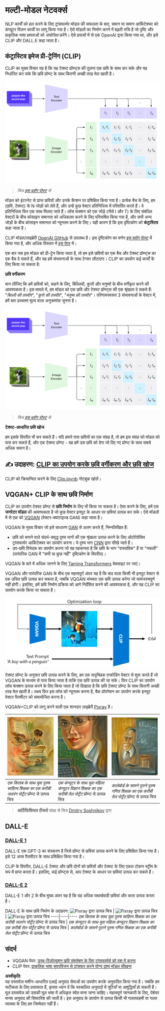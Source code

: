 # मल्टी-मोडल नेटवर्क्स

NLP कार्यों को हल करने के लिए ट्रांसफार्मर मॉडल की सफलता के बाद, समान या समान आर्किटेक्चर को कंप्यूटर विज़न कार्यों पर लागू किया गया है। ऐसे मॉडलों का निर्माण करने में बढ़ती रुचि है जो दृष्टि और प्राकृतिक भाषा क्षमताओं को *संयोजित* करेंगे। ऐसे प्रयासों में से एक OpenAI द्वारा किया गया था, और इसे CLIP और DALL.E कहा जाता है।

## कंट्रास्टिव इमेज प्री-ट्रेनिंग (CLIP)

CLIP का मुख्य विचार यह है कि यह टेक्स्ट प्रॉम्प्ट्स की तुलना एक छवि के साथ कर सके और यह निर्धारित कर सके कि छवि प्रॉम्प्ट के साथ कितनी अच्छी तरह मेल खाती है।

![CLIP आर्किटेक्चर](../../../../../translated_images/clip-arch.b3dbf20b4e8ed8be1c38e2bc6100fd3cc257c33cda4692b301be91f791b13ea7.hi.png)

> *चित्र [इस ब्लॉग पोस्ट](https://openai.com/blog/clip/) से*

मॉडल को इंटरनेट से प्राप्त छवियों और उनके कैप्शन पर प्रशिक्षित किया गया है। प्रत्येक बैच के लिए, हम (छवि, टेक्स्ट) के N जोड़ों को लेते हैं, और उन्हें कुछ वेक्टर प्रतिनिधित्व में परिवर्तित करते हैं। 
वे प्रतिनिधित्व फिर एक साथ मिलाए जाते हैं। लॉस फंक्शन को एक जोड़े (जैसे I और T) के लिए संबंधित वेक्टरों के बीच कोसाइन समानता को अधिकतम करने के लिए परिभाषित किया गया है, और सभी अन्य जोड़ों के बीच कोसाइन समानता को न्यूनतम करने के लिए। यही कारण है कि इस दृष्टिकोण को **कंट्रास्टिव** कहा जाता है।

CLIP मॉडल/लाइब्रेरी [OpenAI GitHub](https://github.com/openai/CLIP) से उपलब्ध है। इस दृष्टिकोण का वर्णन [इस ब्लॉग पोस्ट](https://openai.com/blog/clip/) में किया गया है, और अधिक विस्तार में [इस पेपर](https://arxiv.org/pdf/2103.00020.pdf) में।

एक बार जब इस मॉडल को प्री-ट्रेन किया जाता है, तो हम इसे छवियों का एक बैच और टेक्स्ट प्रॉम्प्ट्स का एक बैच दे सकते हैं, और यह हमें संभावनाओं के साथ टेन्सर लौटाएगा। CLIP का उपयोग कई कार्यों के लिए किया जा सकता है:

**छवि वर्गीकरण**

मान लीजिए कि हमें छवियों को, कहने के लिए, बिल्लियों, कुत्तों और मनुष्यों के बीच वर्गीकृत करने की आवश्यकता है। इस मामले में, हम मॉडल को एक छवि और टेक्स्ट प्रॉम्प्ट्स की एक श्रृंखला दे सकते हैं: "*बिल्ली की तस्वीर*", "*कुत्ते की तस्वीर*", "*मनुष्य की तस्वीर*"। परिणामस्वरूप 3 संभावनाओं के वेक्टर में, हमें बस उच्चतम मूल्य वाला अनुक्रमांक चुनना है।

![CLIP के लिए छवि वर्गीकरण](../../../../../translated_images/clip-class.3af42ef0b2b19369a633df5f20ddf4f5a01d6c8ffa181e9d3a0572c19f919f72.hi.png)

> *चित्र [इस ब्लॉग पोस्ट](https://openai.com/blog/clip/) से*

**टेक्स्ट-आधारित छवि खोज**

हम इसके विपरीत भी कर सकते हैं। यदि हमारे पास छवियों का एक संग्रह है, तो हम इस संग्रह को मॉडल को पास कर सकते हैं, और एक टेक्स्ट प्रॉम्प्ट - यह हमें उस छवि को देगा जो दिए गए प्रॉम्प्ट के साथ सबसे अधिक समान है।

## ✍️ उदाहरण: [CLIP का उपयोग करके छवि वर्गीकरण और छवि खोज](../../../../../lessons/X-Extras/X1-MultiModal/Clip.ipynb)

CLIP को क्रियान्वित करने के लिए [Clip.ipynb](../../../../../lessons/X-Extras/X1-MultiModal/Clip.ipynb) नोटबुक खोलें।

## VQGAN+ CLIP के साथ छवि निर्माण

CLIP का उपयोग टेक्स्ट प्रॉम्प्ट से **छवि निर्माण** के लिए भी किया जा सकता है। ऐसा करने के लिए, हमें एक **जनरेटर मॉडल** की आवश्यकता है जो कुछ वेक्टर इनपुट के आधार पर छवियां उत्पन्न कर सके। ऐसे मॉडलों में से एक को [VQGAN](https://compvis.github.io/taming-transformers/) (वेक्टर-क्वांटाइज्ड GAN) कहा जाता है।

VQGAN के मुख्य विचार जो इसे साधारण [GAN](../../4-ComputerVision/10-GANs/README.md) से अलग करते हैं, निम्नलिखित हैं:
* छवि को बनाने वाले संदर्भ-समृद्ध दृश्य भागों की एक श्रृंखला उत्पन्न करने के लिए ऑटोरेग्रेसिव ट्रांसफार्मर आर्किटेक्चर का उपयोग करना। ये दृश्य भाग [CNN](../../4-ComputerVision/07-ConvNets/README.md) द्वारा सीखे जाते हैं।
* उप-छवि विभेदक का उपयोग करना जो यह पहचानता है कि छवि के भाग "वास्तविक" हैं या "नकली" (पारंपरिक GAN में "सभी या कुछ नहीं" दृष्टिकोण के विपरीत)।

VQGAN के बारे में अधिक जानने के लिए [Taming Transformers](https://compvis.github.io/taming-transformers/) वेबसाइट पर जाएं।

VQGAN और पारंपरिक GAN के बीच एक महत्वपूर्ण अंतर यह है कि बाद वाला किसी भी इनपुट वेक्टर से एक उचित छवि उत्पन्न कर सकता है, जबकि VQGAN संभवतः एक छवि उत्पन्न करेगा जो सामंजस्यपूर्ण नहीं होगी। इसलिए, हमें छवि निर्माण प्रक्रिया को आगे निर्देशित करने की आवश्यकता है, और यह CLIP का उपयोग करके किया जा सकता है।

![VQGAN+CLIP आर्किटेक्चर](../../../../../translated_images/vqgan.5027fe05051dfa3101950cfa930303f66e6478b9bd273e83766731796e462d9b.hi.png)

टेक्स्ट प्रॉम्प्ट के अनुसार छवि उत्पन्न करने के लिए, हम एक यादृच्छिक एन्कोडिंग वेक्टर से शुरू करते हैं जो VQGAN के माध्यम से पास किया जाता है ताकि एक छवि उत्पन्न की जा सके। फिर CLIP का उपयोग लॉस फंक्शन उत्पन्न करने के लिए किया जाता है जो दिखाता है कि छवि टेक्स्ट प्रॉम्प्ट के साथ कितनी अच्छी तरह मेल खाती है। लक्ष्य फिर इस लॉस को न्यूनतम करना है, बैक प्रॉपगेशन का उपयोग करके इनपुट वेक्टर पैरामीटर को समायोजित करना है।

VQGAN+CLIP को लागू करने वाली एक शानदार लाइब्रेरी [Pixray](http://github.com/pixray/pixray) है।

![Pixray द्वारा उत्पन्न चित्र](../../../../../translated_images/a_closeup_watercolor_portrait_of_young_male_teacher_of_literature_with_a_book.2384968e9db8a0d09dc96de938b9f95bde8a7e1c721f48f286a7795bf16d56c7.hi.png) |  ![Pixray द्वारा उत्पन्न चित्र](../../../../../translated_images/a_closeup_oil_portrait_of_young_female_teacher_of_computer_science_with_a_computer.e0b6495f210a439077e1c32cc8afdf714e634fe24dc78dc5aa45fd2f560b0ed5.hi.png) | ![Pixray द्वारा उत्पन्न चित्र](../../../../../translated_images/a_closeup_oil_portrait_of_old_male_teacher_of_math.5362e67aa7fc2683b9d36a613b364deb7454760cd39205623fc1e3938fa133c0.hi.png)
----|----|----
*एक किताब के साथ युवा पुरुष साहित्य शिक्षक का एक करीबी जलरंग पोर्ट्रेट* प्रॉम्प्ट से उत्पन्न चित्र | *एक कंप्यूटर के साथ युवा महिला कंप्यूटर विज्ञान शिक्षक का एक करीबी तेल पोर्ट्रेट* प्रॉम्प्ट से उत्पन्न चित्र | *कालेबोर्ड के सामने पुराने पुरुष गणित शिक्षक का एक करीबी तेल पोर्ट्रेट* प्रॉम्प्ट से उत्पन्न चित्र

> **आर्टिफिशियल टीचर्स** संग्रह से चित्र [Dmitry Soshnikov](http://soshnikov.com) द्वारा

## DALL-E
### [DALL-E 1](https://openai.com/research/dall-e)
DALL-E एक GPT-3 का संस्करण है जिसे प्रॉम्प्ट से छवियां उत्पन्न करने के लिए प्रशिक्षित किया गया है। इसे 12 अरब पैरामीटर के साथ प्रशिक्षित किया गया है।

CLIP के विपरीत, DALL-E टेक्स्ट और छवि दोनों को छवियों और टेक्स्ट के लिए एकल टोकन स्ट्रीम के रूप में प्राप्त करता है। इसलिए, कई प्रॉम्प्ट्स से, आप टेक्स्ट के आधार पर छवियां उत्पन्न कर सकते हैं।

### [DALL-E 2](https://openai.com/dall-e-2)
DALL-E 1 और 2 के बीच मुख्य अंतर यह है कि यह अधिक यथार्थवादी छवियां और कला उत्पन्न करता है।

DALL-E के साथ छवि निर्माण के उदाहरण:
![Pixray द्वारा उत्पन्न चित्र](../../../../../translated_images/DALL·E%202023-06-20%2015.56.56%20-%20a%20closeup%20watercolor%20portrait%20of%20young%20male%20teacher%20of%20literature%20with%20a%20book.6c235e8271d9ed10ce985d86aeb241a58518958647973af136912116b9518fce.hi.png) |  ![Pixray द्वारा उत्पन्न चित्र](../../../../../translated_images/DALL·E%202023-06-20%2015.57.43%20-%20a%20closeup%20oil%20portrait%20of%20young%20female%20teacher%20of%20computer%20science%20with%20a%20computer.f21dc4166340b6c8b4d1cb57efd1e22127407f9b28c9ac7afe11344065369e64.hi.png) | ![Pixray द्वारा उत्पन्न चित्र](../../../../../translated_images/DALL·E%202023-06-20%2015.58.42%20-%20%20a%20closeup%20oil%20portrait%20of%20old%20male%20teacher%20of%20mathematics%20in%20front%20of%20blackboard.d331c2dfbdc3f7c46aa65c0809066f5e7ed4b49609cd259852e760df21051e4a.hi.png)
----|----|----
*एक किताब के साथ युवा पुरुष साहित्य शिक्षक का एक करीबी जलरंग पोर्ट्रेट* प्रॉम्प्ट से उत्पन्न चित्र | *एक कंप्यूटर के साथ युवा महिला कंप्यूटर विज्ञान शिक्षक का एक करीबी तेल पोर्ट्रेट* प्रॉम्प्ट से उत्पन्न चित्र | *कालेबोर्ड के सामने पुराने पुरुष गणित शिक्षक का एक करीबी तेल पोर्ट्रेट* प्रॉम्प्ट से उत्पन्न चित्र

## संदर्भ

* VQGAN पेपर: [उच्च-रिज़ॉल्यूशन छवि संश्लेषण के लिए ट्रांसफार्मर्स को वश में करना](https://compvis.github.io/taming-transformers/paper/paper.pdf)
* CLIP पेपर: [प्राकृतिक भाषा सुपरविजन से ट्रांसफर करने योग्य दृश्य मॉडल सीखना](https://arxiv.org/pdf/2103.00020.pdf)

**अस्वीकृति**:  
यह दस्तावेज़ मशीन-आधारित एआई अनुवाद सेवाओं का उपयोग करके अनुवादित किया गया है। जबकि हम सटीकता के लिए प्रयासरत हैं, कृपया ध्यान दें कि स्वचालित अनुवादों में त्रुटियाँ या अशुद्धियाँ हो सकती हैं। मूल दस्तावेज़ को उसकी मूल भाषा में अधिकृत स्रोत माना जाना चाहिए। महत्वपूर्ण जानकारी के लिए, पेशेवर मानव अनुवाद की सिफारिश की जाती है। इस अनुवाद के उपयोग से उत्पन्न किसी भी गलतफहमी या गलत व्याख्या के लिए हम जिम्मेदार नहीं हैं।